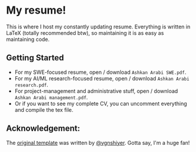 # My resume!
This is where I host my constantly updating resume. Everything is written in LaTeX (totally recommended btw), so maintaining it is as easy as maintaining code.

## Getting Started
- For my SWE-focused resume, open / download `Ashkan Arabi SWE.pdf`.
- For my AI/ML research-focused resume, open / download `Ashkan Arabi research.pdf`.
- For project-management and administrative stuff, open / download `Ashkan Arabi management.pdf`.
- Or if you want to see my complete CV, you can uncomment everything and compile the tex file.

## Acknowledgement:
The [original template](https://github.com/vgnshiyer/ASU-sparkysundevil-resume-template) was written by [@vgnshiyer](https://github.com/vgnshiyer). Gotta say, I'm a huge fan!
